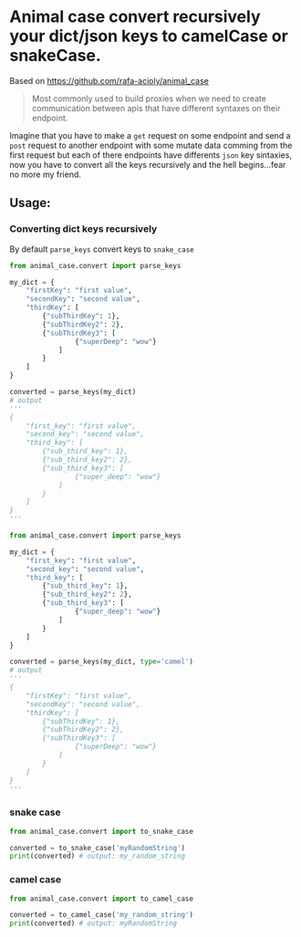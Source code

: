 # Animal case convert recursively your dict/json keys to camelCase or snakeCase.

Based on https://github.com/rafa-acioly/animal_case

> Most commonly used to build proxies when we need to create communication between apis
that have different syntaxes on their endpoint.

Imagine that you have to make a `get` request on some endpoint and send a `post` request to another endpoint with some mutate data comming from the first request but each of there endpoints have differents `json` key sintaxies, now you have to convert all the keys recursively and the hell begins...fear no more my friend.

## Usage:


### Converting dict keys recursively
By default `parse_keys` convert keys to `snake_case`
```py
from animal_case.convert import parse_keys

my_dict = {
    "firstKey": "first value",
    "secondKey": "second value",
    "thirdKey": [
        {"subThirdKey": 1},
        {"subThirdKey2": 2},
        {"subThirdKey3": [
                {"superDeep": "wow"}
            ]
        }
    ]
}

converted = parse_keys(my_dict)
# output
'''
{
    "first_key": "first value",
    "second_key": "second value",
    "third_key": [
        {"sub_third_key": 1},
        {"sub_third_key2": 2},
        {"sub_third_key3": [
                {"super_deep": "wow"}
            ]
        }
    ]
}
'''
```


```py
from animal_case.convert import parse_keys

my_dict = {
    "first_key": "first value",
    "second_key": "second value",
    "third_key": [
        {"sub_third_key": 1},
        {"sub_third_key2": 2},
        {"sub_third_key3": [
                {"super_deep": "wow"}
            ]
        }
    ]
}

converted = parse_keys(my_dict, type='camel')
# output
'''
{
    "firstKey": "first value",
    "secondKey": "second value",
    "thirdKey": [
        {"subThirdKey": 1},
        {"subThirdKey2": 2},
        {"subThirdKey3": [
                {"superDeep": "wow"}
            ]
        }
    ]
}
'''
```

### snake case
```py
from animal_case.convert import to_snake_case

converted = to_snake_case('myRandomString')
print(converted) # output: my_random_string
```

### camel case
```py
from animal_case.convert import to_camel_case

converted = to_camel_case('my_random_string')
print(converted) # output: myRandomString
```
